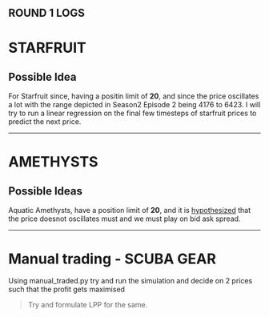## ROUND 1 LOGS

# STARFRUIT

## Possible Idea

For Starfruit since, having a positin limit of **20**, and since the price oscillates a lot with the range depicted in Season2 Episode 2 being 4176 to 6423. 
I will try to run a linear regression on the final few timesteps of starfruit prices to predict the next price. 



---
# AMETHYSTS

## Possible Ideas

Aquatic Amethysts, have a position limit of **20**, and it is <u>hypothesized</u> that the price doesnot oscillates must and we must play on bid ask spread. 


---
# Manual trading - SCUBA GEAR

Using manual_traded.py try and run the simulation and decide on 2 prices such that the profit gets maximised 

> Try and formulate LPP for the same. 
